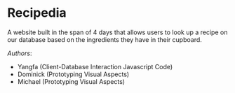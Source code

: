 # Recipedia
A website built in the span of 4 days that allows users to look up a recipe on our database based on the ingredients they have in their cupboard.

*Authors*:
- Yangfa (Client-Database Interaction Javascript Code)
- Dominick (Prototyping Visual Aspects)
- Michael (Prototyping Visual Aspects)
